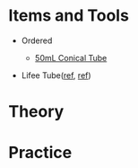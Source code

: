 # Items and Tools

- Ordered
  - [50mL Conical Tube](https://www.monotaro.com/p/3558/9443/?utm_campaign=shipping_notification&utm_medium=email_html&utm_source=system-email&utm_term=productNo)

- Lifee Tube([ref](http://www.microbs.jp/howtousedevice/), [ref](https://crypto.watch.impress.co.jp/docs/interview/1182036.html))

# Theory

# Practice
